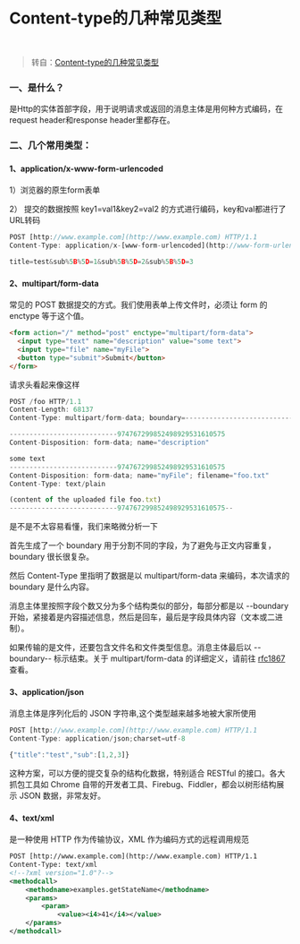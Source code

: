 # Content-type的几种常见类型
<br />

> 转自：[Content-type的几种常见类型](https://www.jianshu.com/p/ba40da728806)

### 一、是什么？

是Http的实体首部字段，用于说明请求或返回的消息主体是用何种方式编码，在request header和response header里都存在。

### 二、几个常用类型：

#### 1、application/x-www-form-urlencoded

1）浏览器的原生form表单

2） 提交的数据按照 key1=val1&key2=val2 的方式进行编码，key和val都进行了URL转码

``` js
POST [http://www.example.com](http://www.example.com) HTTP/1.1 
Content-Type: application/x-[www-form-urlencoded](http://www-form-urlencoded);charset=utf-8 

title=test&sub%5B%5D=1&sub%5B%5D=2&sub%5B%5D=3 
```

#### 2、multipart/form-data

常见的 POST 数据提交的方式。我们使用表单上传文件时，必须让 form 的 enctype 等于这个值。

``` html
<form action="/" method="post" enctype="multipart/form-data">
  <input type="text" name="description" value="some text">
  <input type="file" name="myFile">
  <button type="submit">Submit</button>
</form>
```

请求头看起来像这样

``` js
POST /foo HTTP/1.1
Content-Length: 68137
Content-Type: multipart/form-data; boundary=---------------------------974767299852498929531610575

---------------------------974767299852498929531610575
Content-Disposition: form-data; name="description"

some text
---------------------------974767299852498929531610575
Content-Disposition: form-data; name="myFile"; filename="foo.txt"
Content-Type: text/plain

(content of the uploaded file foo.txt)
---------------------------974767299852498929531610575--
```

是不是不太容易看懂，我们来略微分析一下

首先生成了一个 boundary 用于分割不同的字段，为了避免与正文内容重复，boundary 很长很复杂。

然后 Content-Type 里指明了数据是以 multipart/form-data 来编码，本次请求的 boundary 是什么内容。

消息主体里按照字段个数又分为多个结构类似的部分，每部分都是以 --boundary 开始，紧接着是内容描述信息，然后是回车，最后是字段具体内容（文本或二进制）。

如果传输的是文件，还要包含文件名和文件类型信息。消息主体最后以 --boundary-- 标示结束。关于 multipart/form-data 的详细定义，请前往 [rfc1867](https://www.ietf.org/rfc/rfc1867.txt) 查看。

#### 3、application/json

消息主体是序列化后的 JSON 字符串,这个类型越来越多地被大家所使用

``` js
POST [http://www.example.com](http://www.example.com) HTTP/1.1 
Content-Type: application/json;charset=utf-8 

{"title":"test","sub":[1,2,3]}
```

这种方案，可以方便的提交复杂的结构化数据，特别适合 RESTful 的接口。各大抓包工具如 Chrome 自带的开发者工具、Firebug、Fiddler，都会以树形结构展示 JSON 数据，非常友好。

#### 4、text/xml

是一种使用 HTTP 作为传输协议，XML 作为编码方式的远程调用规范

``` xml
POST [http://www.example.com](http://www.example.com) HTTP/1.1 
Content-Type: text/xml 
<!--?xml version="1.0"?--> 
<methodcall> 
    <methodname>examples.getStateName</methodname> 
    <params> 
        <param> 
            <value><i4>41</i4></value> 
    </params> 
</methodcall> 
```





<Vssue :title="$title" />
